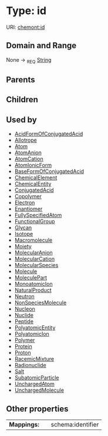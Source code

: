 
# Type: id




URI: [chemont:id](https://w3id.org/chemont/id)


## Domain and Range

None ->  <sub>REQ</sub> [String](types/String.md)

## Parents


## Children


## Used by

 * [AcidFormOfConjugatedAcid](AcidFormOfConjugatedAcid.md)
 * [Allotrope](Allotrope.md)
 * [Atom](Atom.md)
 * [AtomAnion](AtomAnion.md)
 * [AtomCation](AtomCation.md)
 * [AtomIonicForm](AtomIonicForm.md)
 * [BaseFormOfConjugatedAcid](BaseFormOfConjugatedAcid.md)
 * [ChemicalElement](ChemicalElement.md)
 * [ChemicalEntity](ChemicalEntity.md)
 * [ConjugatedAcid](ConjugatedAcid.md)
 * [Copolymer](Copolymer.md)
 * [Electron](Electron.md)
 * [Enantiomer](Enantiomer.md)
 * [FullySpecifiedAtom](FullySpecifiedAtom.md)
 * [FunctionalGroup](FunctionalGroup.md)
 * [Glycan](Glycan.md)
 * [Isotope](Isotope.md)
 * [Macromolecule](Macromolecule.md)
 * [Moiety](Moiety.md)
 * [MolecularAnion](MolecularAnion.md)
 * [MolecularCation](MolecularCation.md)
 * [MolecularSpecies](MolecularSpecies.md)
 * [Molecule](Molecule.md)
 * [MoleculePart](MoleculePart.md)
 * [MonoatomicIon](MonoatomicIon.md)
 * [NaturalProduct](NaturalProduct.md)
 * [Neutron](Neutron.md)
 * [NonSpeciesMolecule](NonSpeciesMolecule.md)
 * [Nucleon](Nucleon.md)
 * [Nuclide](Nuclide.md)
 * [Peptide](Peptide.md)
 * [PolyatomicEntity](PolyatomicEntity.md)
 * [PolyatomicIon](PolyatomicIon.md)
 * [Polymer](Polymer.md)
 * [Protein](Protein.md)
 * [Proton](Proton.md)
 * [RacemicMixture](RacemicMixture.md)
 * [Radionuclide](Radionuclide.md)
 * [Salt](Salt.md)
 * [SubatomicParticle](SubatomicParticle.md)
 * [UnchargedAtom](UnchargedAtom.md)
 * [UnchargedMolecule](UnchargedMolecule.md)

## Other properties

|  |  |  |
| --- | --- | --- |
| **Mappings:** | | schema:identifier |

